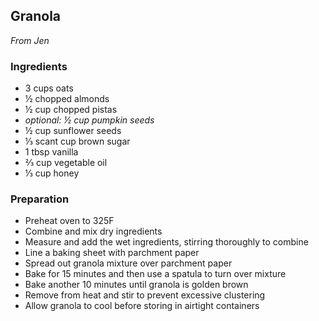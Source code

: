## Granola
*From Jen*

### Ingredients
- 3 cups oats
- ½ chopped almonds
- ½ cup chopped pistas
- *optional: ½ cup pumpkin seeds*
- ½ cup sunflower seeds
- ⅓ scant cup brown sugar
- 1 tbsp vanilla
- ⅔ cup vegetable oil
- ⅓ cup honey

### Preparation
- Preheat oven to 325F
- Combine and mix dry ingredients
- Measure and add the wet ingredients, stirring thoroughly to combine 
- Line a baking sheet with parchment paper
- Spread out granola mixture over parchment paper
- Bake for 15 minutes and then use a spatula to turn over mixture
- Bake another 10 minutes until granola is golden brown
- Remove from heat and stir to prevent excessive clustering
- Allow granola to cool before storing in airtight containers
